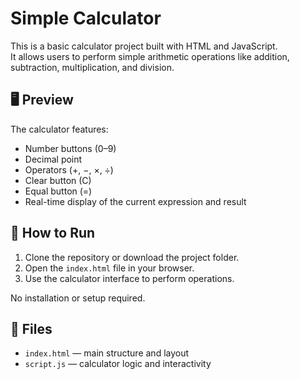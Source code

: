 # Simple Calculator

This is a basic calculator project built with HTML and JavaScript.  
It allows users to perform simple arithmetic operations like addition, subtraction, multiplication, and division.

## 🖥 Preview

The calculator features:
- Number buttons (0–9)
- Decimal point
- Operators (+, −, ×, ÷)
- Clear button (C)
- Equal button (=)
- Real-time display of the current expression and result

## 🚀 How to Run

1. Clone the repository or download the project folder.
2. Open the `index.html` file in your browser.
3. Use the calculator interface to perform operations.

No installation or setup required.

## 📁 Files

- `index.html` — main structure and layout
- `script.js` — calculator logic and interactivity
